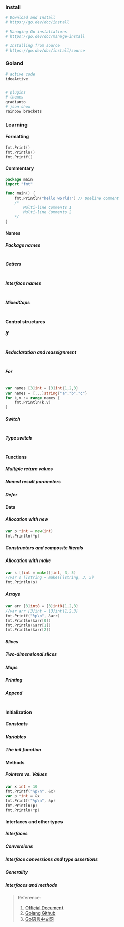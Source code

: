 ### Install
```bash
# Download and Install
# https://go.dev/doc/install

# Managing Go installations
# https://go.dev/doc/manage-install

# Installing from source
# https://go.dev/doc/install/source
```


### Goland
```bash
# active code
ideaActive


# plugins
# themes
gradianto
# json show
rainbow brackets

```


### Learning
#### Formatting
```go
fmt.Print()
fmt.Println()
fmt.Printf()

```

#### Commentary
```go
package main
import "fmt"

func main() {
    fmt.Println("hello world!") // Oneline comment
    /*
        Multi-line Comments 1
        Multi-line Comments 2
    */
}
```

#### Names
##### Package names
```go

```

##### Getters
```go

```

##### Interface names
```go

```

##### MixedCaps
```go

```

#### Control structures
##### If
```go

```

##### Redeclaration and reassignment
```go

```

##### For
```go

var names [3]int = [3]int{1,2,3}
var names = [...]string{"a","b","c"}
for k,v := range names {
    fmt.Println(k,v)
}
```

##### Switch
```go

```

##### Type switch
```go

```

#### Functions
##### Multiple return values
##### Named result parameters
##### Defer

#### Data
##### Allocation with new
```go
var p *int = new(int)
fmt.Println(*p)
```

##### Constructors and composite literals

##### Allocation with make
```go
var s []int = make([]int, 3, 5)
//var s []string = make([]string, 3, 5)
fmt.Println(s)
```


##### Arrays
```go
var arr [3]int8 = [3]int8{1,2,3}
//var arr [3]int = [3]int{1,2,3}
fmt.Printf("%p\n", &arr)
fmt.Println(&arr[0])
fmt.Println(&arr[1])
fmt.Println(&arr[2])
```

##### Slices
##### Two-dimensional slices

##### Maps

##### Printing

##### Append
```go

```

#### Initialization
##### Constants
##### Variables
##### The init function

#### Methods
##### Pointers vs. Values
```go
var x int = 10
fmt.Printf("%p\n", &x)
var p *int = &x
fmt.Printf("%p\n", &p)
fmt.Println(p)
fmt.Println(*p)
```

#### Interfaces and other types
##### Interfaces
##### Conversions
##### Interface conversions and type assertions
##### Generality
##### Interfaces and methods


>Reference:
>1. [Official Document](https://go.dev)
>2. [Golang Github](https://github.com/golang/go)
>3. [Go语言中文网](https://studygolang.com/dl)
